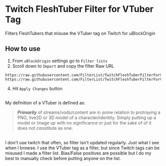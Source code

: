 # Twitch FleshTuber Filter for VTuber Tag
Filters FleshTubers that misuse the VTuber tag on Twitch for uBlockOrigin  

## How to use
1) From ```uBlockOrigin``` settings go to ```Filter lists```  
2)  Scroll down to ```Import``` and copy the filter Raw URL  
```
https://raw.githubusercontent.com/FilterList/TwitchFleshTuberFilterForVTuberTag/refs/heads/main/FleshTuberFilter
https://raw.githubusercontent.com/FilterList/TwitchFleshTuberFilterForVTuberTag/refs/heads/main/ViewBottingFilter
```
4) Hit ```Apply Changes``` button


## 
My definition of a VTuber is defined as:
> ***Primarily*** of streams/vods/content are in some relation to protraying a PNG, live2D or 3D model of a character/identity.
> Simply putting up a model or image up with no significance or just for the sake of of it does not constitute as one.


##
I don't use twitch that often, so filter isn't updated regularly. Just what I see when I browse.
I use the VTuber tag as a filter, but since Twitch tags can be misused I made a filter list.
Bias/False positives are possible but I do my best to manually check before putting anyone on the list.
